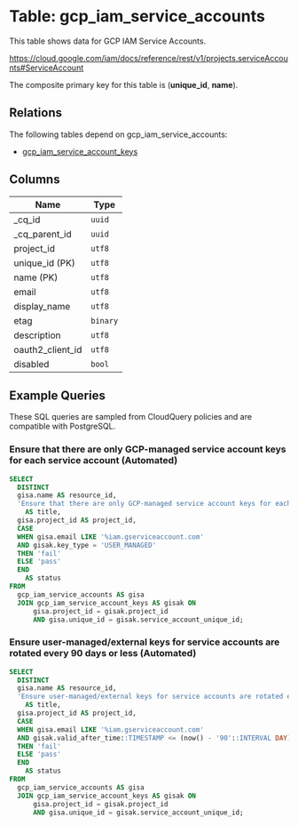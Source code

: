 # Table: gcp_iam_service_accounts

This table shows data for GCP IAM Service Accounts.

https://cloud.google.com/iam/docs/reference/rest/v1/projects.serviceAccounts#ServiceAccount

The composite primary key for this table is (**unique_id**, **name**).

## Relations

The following tables depend on gcp_iam_service_accounts:
  - [gcp_iam_service_account_keys](gcp_iam_service_account_keys.md)

## Columns

| Name          | Type          |
| ------------- | ------------- |
|_cq_id|`uuid`|
|_cq_parent_id|`uuid`|
|project_id|`utf8`|
|unique_id (PK)|`utf8`|
|name (PK)|`utf8`|
|email|`utf8`|
|display_name|`utf8`|
|etag|`binary`|
|description|`utf8`|
|oauth2_client_id|`utf8`|
|disabled|`bool`|

## Example Queries

These SQL queries are sampled from CloudQuery policies and are compatible with PostgreSQL.

### Ensure that there are only GCP-managed service account keys for each service account (Automated)

```sql
SELECT
  DISTINCT
  gisa.name AS resource_id,
  'Ensure that there are only GCP-managed service account keys for each service account (Automated)'
    AS title,
  gisa.project_id AS project_id,
  CASE
  WHEN gisa.email LIKE '%iam.gserviceaccount.com'
  AND gisak.key_type = 'USER_MANAGED'
  THEN 'fail'
  ELSE 'pass'
  END
    AS status
FROM
  gcp_iam_service_accounts AS gisa
  JOIN gcp_iam_service_account_keys AS gisak ON
      gisa.project_id = gisak.project_id
      AND gisa.unique_id = gisak.service_account_unique_id;
```

### Ensure user-managed/external keys for service accounts are rotated every 90 days or less (Automated)

```sql
SELECT
  DISTINCT
  gisa.name AS resource_id,
  'Ensure user-managed/external keys for service accounts are rotated every 90 days or less (Automated)'
    AS title,
  gisa.project_id AS project_id,
  CASE
  WHEN gisa.email LIKE '%iam.gserviceaccount.com'
  AND gisak.valid_after_time::TIMESTAMP <= (now() - '90'::INTERVAL DAY)
  THEN 'fail'
  ELSE 'pass'
  END
    AS status
FROM
  gcp_iam_service_accounts AS gisa
  JOIN gcp_iam_service_account_keys AS gisak ON
      gisa.project_id = gisak.project_id
      AND gisa.unique_id = gisak.service_account_unique_id;
```


